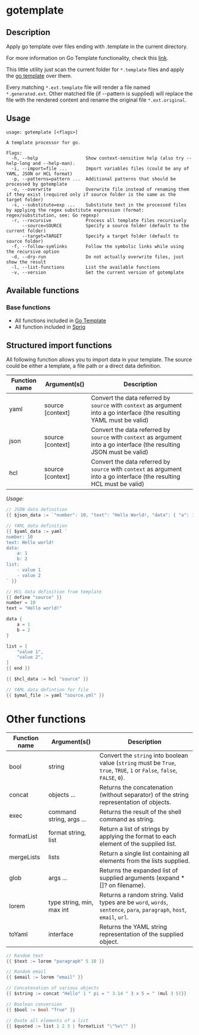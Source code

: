 # gotemplate

## Description

Apply go template over files ending with .template in the current directory.

For more information on Go Template functionality, check this [link](https://golang.org/pkg/text/template).

This little utility just scan the current folder for `*.template` files and apply the [go template](https://golang.org/pkg/text/template) over them.

Every matching `*.ext.template` file will render a file named `*.generated.ext`. Other matched file (if --pattern is supplied) will replace the file with the rendered content and rename the original file `*.ext.original`.

## Usage

```text
usage: gotemplate [<flags>]

A template processor for go.

Flags:
  -h, --help                  Show context-sensitive help (also try --help-long and --help-man).
  -i, --import=file ...       Import variables files (could be any of YAML, JSON or HCL format)
  -p, --patterns=pattern ...  Additional patterns that should be processed by gotemplate
  -o, --overwrite             Overwrite file instead of renaming them if they exist (required only if source folder is the same as the target folder)
  -s, --substitute=exp ...    Substitute text in the processed files by applying the regex substitute expression (format: regex/substitution, see: Go regexp)
  -r, --recursive             Process all template files recursively
      --source=SOURCE         Specify a source folder (default to the current folder)
      --target=TARGET         Specify a target folder (default to source folder)
  -f, --follow-symlinks       Follow the symbolic links while using the recursive option
  -d, --dry-run               Do not actually overwrite files, just show the result
  -l, --list-functions        List the available functions
  -v, --version               Get the current version of gotemplate
```

## Available functions

### Base functions

* All functions included in [Go Template](https://golang.org/pkg/text/template) 
* All function included in [Sprig](http://masterminds.github.io/sprig)

## Structured import functions

All following function allows you to import data in your template. The source could be either a template, a file path or
a direct data definition.

Function name | Argument(s() |Description
--- | --- | ---
yaml | source [context] | Convert the data referred by `source` with `context` as argument into a go interface (the resulting YAML must be valid)
json | source [context] | Convert the data referred by `source` with `context` as argument into a go interface (the resulting JSON must be valid)
hcl | source [context] | Convert the data referred by `source` with `context` as argument into a go interface (the resulting HCL must be valid)

_Usage:_

```go
// JSON data definition
{{ $json_data := `"number": 10, "text": "Hello World!, "data": { "a": 1 }, "list": ["value 1, "value 2"]` | json }}

// YAML data definition
{{ $yaml_data := yaml `
number: 10
text: Hello world!
data:
    a: 1
    b: 2
list:
    - value 1
    - value 2
` }}

// HCL data definition from template
{{ define "source" }}
number = 10
text = "Hello world!"

data {
    a = 1
    b = 2
}

list = [
    "value 1",
    "value 2",
]
{{ end }}

{{ $hcl_data := hcl "source" }}

// YAML data defintion for file
{{ $ymal_file := yaml "source.yml" }}
```

# Other functions

Function name | Argument(s() |Description
--- | --- | ---
bool | string | Convert the `string` into boolean value (`string` must be `True`, `true`, `TRUE`, `1` or `False`, `false`, `FALSE`, `0`).
concat | objects ... | Returns the concatenation (without separator) of the string representation of objects.
exec | command string, args ... | Returns the result of the shell command as string.
formatList | format string, list | Return a list of strings by applying the format to each element of the supplied list.
mergeLists | lists | Return a single list containing all elements from the lists supplied.
glob | args ... | Returns the expanded list of supplied arguments (expand *[]? on filename).
lorem | type string, min, max int | Returns a random string. Valid types are be `word`, `words`, `sentence`, `para`, `paragraph`, `host`, `email`, `url`.
toYaml | interface | Returns the YAML string representation of the supplied object.

```go
// Random text
{{ $text := lorem "paragraph" 5 10 }}

// Random email
{{ $email := lorem "email" }}

// Concatenation of various objects
{{ $string := concat "Hello" 1 " pi = " 3.14 " 3 x 5 = " (mul 3 5)}}

// Boolean conversion
{{ $bool := bool "True" }}

// Quote all elements of a list
{{ $quoted := list 1 2 3 | formatList "\"%v\"" }}
```
